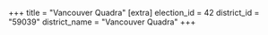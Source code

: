 +++
title = "Vancouver Quadra"
[extra]
election_id = 42
district_id = "59039"
district_name = "Vancouver Quadra"
+++
